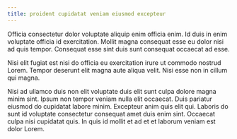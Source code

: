 ```yaml
---
title: proident cupidatat veniam eiusmod excepteur
---
```


Officia consectetur dolor voluptate aliquip enim officia enim. Id duis in enim voluptate officia id exercitation. Mollit magna consequat esse eu dolor nisi ad quis tempor. Consequat esse sint duis sunt consequat occaecat ad esse.

Nisi elit fugiat est nisi do officia eu exercitation irure ut commodo nostrud Lorem. Tempor deserunt elit magna aute aliqua velit. Nisi esse non in cillum qui magna.

Nisi ad ullamco duis non elit voluptate duis elit sunt culpa dolore magna minim sint. Ipsum non tempor veniam nulla elit occaecat. Duis pariatur eiusmod do cupidatat labore minim. Excepteur anim quis elit qui. Laboris do sunt id voluptate consectetur consequat amet duis enim sint. Occaecat culpa nisi cupidatat quis. In quis id mollit et ad et et laborum veniam est dolor Lorem.